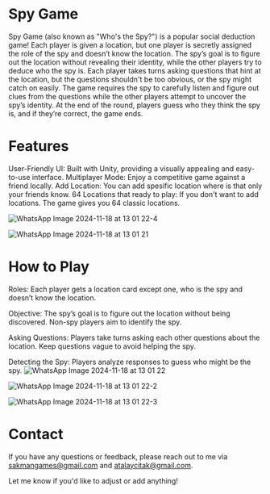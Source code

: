 # Spy Game
Spy Game (also known as "Who's the Spy?") is a popular social deduction game! Each player is given a location, 
but one player is secretly assigned the role of the spy and doesn’t know the location. 
The spy’s goal is to figure out the location without revealing their identity, while the other players try to deduce who the spy is. 
Each player takes turns asking questions that hint at the location, but the questions shouldn't be too obvious, or the spy might catch on easily.
The game requires the spy to carefully listen and figure out clues from the questions while the other players attempt to uncover the spy’s identity. 
At the end of the round, players guess who they think the spy is, and if they’re correct, the game ends.

# Features
User-Friendly UI: Built with Unity, providing a visually appealing and easy-to-use interface.
Multiplayer Mode: Enjoy a competitive game against a friend locally.
Add Location: You can add spesific location where is that only your friends know.
64 Locations that ready to play: If you don't want to add locations. The game gives you 64 classic locations.

![WhatsApp Image 2024-11-18 at 13 01 22-4](https://github.com/user-attachments/assets/83e78123-6772-473d-ac89-04e1fdfc07c8)

![WhatsApp Image 2024-11-18 at 13 01 21](https://github.com/user-attachments/assets/6b944535-86a5-4f44-8e2b-530aa8823300)

# How to Play
Roles: Each player gets a location card except one, who is the spy and doesn’t know the location.

Objective: The spy’s goal is to figure out the location without being discovered. Non-spy players aim to identify the spy.

Asking Questions: Players take turns asking each other questions about the location. Keep questions vague to avoid helping the spy.

Detecting the Spy: Players analyze responses to guess who might be the spy.
![WhatsApp Image 2024-11-18 at 13 01 22](https://github.com/user-attachments/assets/46d88e89-0ab1-4a29-847c-7f63a9602132)

![WhatsApp Image 2024-11-18 at 13 01 22-2](https://github.com/user-attachments/assets/12c42499-2fee-4502-a4d1-3435df025b85)

![WhatsApp Image 2024-11-18 at 13 01 22-3](https://github.com/user-attachments/assets/33a6b0eb-399e-454d-babe-2acd70e92c42)



# Contact
If you have any questions or feedback, please reach out to me via sakmangames@gmail.com and atalaycitak@gmail.com.

Let me know if you'd like to adjust or add anything!









